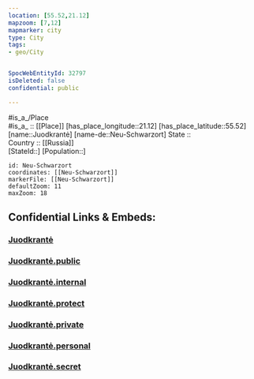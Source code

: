 ```yaml
---
location: [55.52,21.12] 
mapzoom: [7,12] 
mapmarker: city 
type: City
tags:
- geo/City


SpocWebEntityId: 32797
isDeleted: false
confidential: public

---
```

#is_a_/Place  
#is_a_ :: [[Place]] 
[has_place_longitude::21.12] 
[has_place_latitude::55.52] 
[name::Juodkrantė] 
[name-de::Neu-Schwarzort] 
State ::  
Country :: [[Russia]]  
[StateId::] 
[Population::] 



```leaflet
id: Neu-Schwarzort
coordinates: [[Neu-Schwarzort]] 
markerFile: [[Neu-Schwarzort]] 
defaultZoom: 11 
maxZoom: 18
```


## Confidential Links & Embeds: 

### [Juodkrantė](/_Standards/Earth/Continent/Europe/Europe~North/Latvia/City/Juodkrantė.md) 

### [Juodkrantė.public](/_public/Earth/Continent/Europe/Europe~North/Latvia/City/Juodkrantė.public.md) 

### [Juodkrantė.internal](/_internal/Earth/Continent/Europe/Europe~North/Latvia/City/Juodkrantė.internal.md) 

### [Juodkrantė.protect](/_protect/Earth/Continent/Europe/Europe~North/Latvia/City/Juodkrantė.protect.md) 

### [Juodkrantė.private](/_private/Earth/Continent/Europe/Europe~North/Latvia/City/Juodkrantė.private.md) 

### [Juodkrantė.personal](/_personal/Earth/Continent/Europe/Europe~North/Latvia/City/Juodkrantė.personal.md) 

### [Juodkrantė.secret](/_secret/Earth/Continent/Europe/Europe~North/Latvia/City/Juodkrantė.secret.md)

